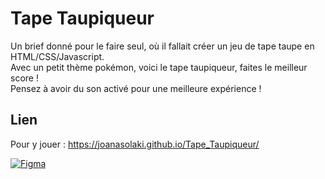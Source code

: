 # Tape Taupiqueur

Un brief donné pour le faire seul, où il fallait créer un jeu de tape taupe en HTML/CSS/Javascript. <br>
Avec un petit thème pokémon, voici le tape taupiqueur, faites le meilleur score ! <br>
Pensez à avoir du son activé pour une meilleure expérience !

## Lien

Pour y jouer : https://joanasolaki.github.io/Tape_Taupiqueur/

[![Figma](https://img.shields.io/badge/Figma-F24E1E?style=for-the-badge&logo=figma&logoColor=white)](https://www.figma.com/file/kcnwwWcsnpkzmLyrFKMlll/Tape-taupe?type=design&node-id=0%3A1&mode=design&t=RFcMYkzJqmo003q6-1)
